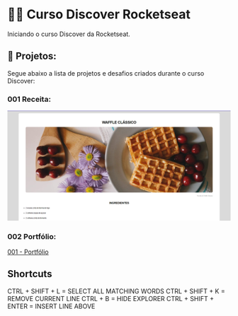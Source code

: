 # 👩‍💻 Curso Discover Rocketseat
 Iniciando o curso Discover da Rocketseat.


## 💾 Projetos:
Segue abaixo a lista de projetos e desafios criados durante o curso Discover:

### 001 Receita:
<a href="https://gustavogarciac.github.io/discover-rocketseat/desafios/Receita/index" target="_blank"><img src="bg-projetos/bg-projetowaffle.png"></a>

### 002 Portfólio:
<a href="https://gustavogarciac.github.io/discover-rocketseat/desafios/Portfolio/" target="_blank">001 - Portfólio </a> 



## Shortcuts
CTRL + SHIFT + L = SELECT ALL MATCHING WORDS
CTRL + SHIFT + K = REMOVE CURRENT LINE
CTRL + B = HIDE EXPLORER
CTRL + SHIFT + ENTER = INSERT LINE ABOVE